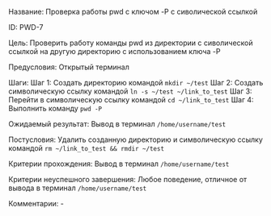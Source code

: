 Название:
    Проверка работы pwd c ключом -P с сиволической ссылкой 


ID:
    PWD-7


Цель:
    Проверить работу команды pwd из директории с сиволической ссылкой
    на другую директорию с использованием ключа -P


Предусловия:
    Открытый терминал


Шаги:
    Шаг 1: Создать директорию командой `mkdir ~/test`
    Шаг 2: Создать символическую ссылку командой `ln -s ~/test ~/link_to_test`
    Шаг 3: Перейти в символическую ссылку командой `cd ~/link_to_test`
    Шаг 4: Выполнить команду `pwd -P`


Ожидаемый результат:
    Вывод в терминал `/home/username/test`


Постусловия:
    Удалить созданную директорию и символическую ссылку
    командой `rm ~/link_to_test && rmdir ~/test`


Критерии прохождения:
    Вывод в терминал `/home/username/test`


Критерии неуспешного завершения:
    Любое поведение, отличное от вывода в терминал `/home/username/test`


Комментарии:
    -
